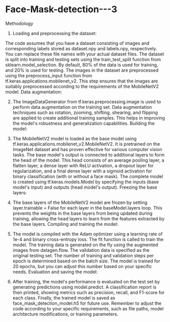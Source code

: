 # Face-Mask-detection---3

Methodology

1. Loading and preprocessing the dataset:

The code assumes that you have a dataset consisting of images and corresponding labels stored as dataset.npy and labels.npy, respectively. You can replace these file names with your actual dataset files.
The dataset is split into training and testing sets using the train_test_split function from sklearn.model_selection. By default, 80% of the data is used for training, and 20% is used for testing.
The images in the dataset are preprocessed using the preprocess_input function from tf.keras.applications.mobilenet_v2. This step ensures that the images are suitably preprocessed according to the requirements of the MobileNetV2 model.
Data augmentation:

2. The ImageDataGenerator from tf.keras.preprocessing.image is used to perform data augmentation on the training set. Data augmentation techniques such as rotation, zooming, shifting, shearing, and flipping are applied to create additional training samples. This helps in improving the model's robustness and generalization capabilities.
Building the model:

3. The MobileNetV2 model is loaded as the base model using tf.keras.applications.mobilenet_v2.MobileNetV2. It is pretrained on the ImageNet dataset and has proven effective for various computer vision tasks.
The base model's output is connected to additional layers to form the head of the model. This head consists of an average pooling layer, a flatten layer, a dense layer with ReLU activation, a dropout layer for regularization, and a final dense layer with a sigmoid activation for binary classification (with or without a face mask).
The complete model is created using tf.keras.models.Model by specifying the inputs (base model's input) and outputs (head model's output).
Freezing the base layers:

4. The base layers of the MobileNetV2 model are frozen by setting layer.trainable = False for each layer in the baseModel.layers loop. This prevents the weights in the base layers from being updated during training, allowing the head layers to learn from the features extracted by the base layers.
Compiling and training the model:

5. The model is compiled with the Adam optimizer using a learning rate of 1e-4 and binary cross-entropy loss.
The fit function is called to train the model. The training data is generated on the fly using the augmented images from datagen.flow. The validation data is specified as the original testing set. The number of training and validation steps per epoch is determined based on the batch size.
The model is trained for 20 epochs, but you can adjust this number based on your specific needs.
Evaluation and saving the model:

6. After training, the model's performance is evaluated on the test set by generating predictions using model.predict. A classification report is then printed, showing metrics such as precision, recall, and F1-score for each class.
Finally, the trained model is saved as face_mask_detection_model.h5 for future use.
Remember to adjust the code according to your specific requirements, such as file paths, model architecture modifications, or training parameters.
